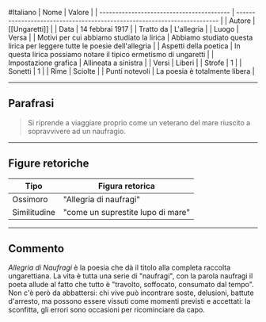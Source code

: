 #Italiano
| Nome                                      | Valore                                                                   |
| ----------------------------------------- | ------------------------------------------------------------------------ |
| Autore                                    | [[Ungaretti]]                                                            |
| Data                                      | 14 febbrai 1917                                                          | 
| Tratto da                                 | L'allegria                                                               |
| Luogo                                     | Versa                                                                 |
| Motivi per cui abbiamo studiato la lirica | Abbiamo studiato questa lirica per leggere tutte le poesie dell'allegria |
| Aspetti della poetica                     | In questa lirica possiamo notare il tipico ermetismo di ungaretti        |
| Impostazione grafica                      | Allineata a sinistra                                                     |
| Versi                                     | Liberi                                                                   |
| Strofe                                    | 1                                                                        |
| Sonetti                                   | 1                                                                        |
| Rime                                      | Sciolte                                                                  |
| Punti notevoli                            | La poesia è totalmente libera                                            |

---
## Parafrasi

>Si riprende
>a viaggiare proprio 
>come un veterano del mare
> riuscito a sopravvivere 
> ad un naufragio.

---
## Figure retoriche

| Tipo         | Figura retorica                   |
| ------------ | --------------------------------- |
| Ossimoro     | "Allegria di naufragi"            |
| Similitudine | "come un suprestite lupo di mare" | 

---
## Commento

_Allegria di Naufragi_ è la poesia che dà il titolo alla completa raccolta ungarettiana. La vita è tutta una serie di "naufragi", con la parola naufragi il poeta allude al fatto che tutto è "travolto, soffocato, consumato dal tempo".  
Non c'è però da abbattersi: chi vive può incontrare soste, delusioni, battute d'arresto, ma possono essere vissuti come momenti previsti e accettati: la sconfitta, gli errori sono occasioni per ricominciare da capo.